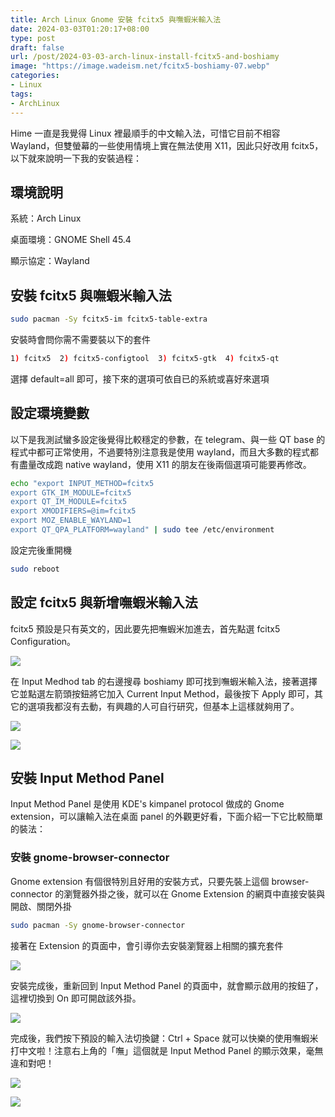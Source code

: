 ```yaml
---
title: Arch Linux Gnome 安裝 fcitx5 與嘸蝦米輸入法
date: 2024-03-03T01:20:17+08:00
type: post
draft: false
url: /post/2024-03-03-arch-linux-install-fcitx5-and-boshiamy
image: "https://image.wadeism.net/fcitx5-boshiamy-07.webp"
categories:
- Linux
tags:
- ArchLinux
---
```


Hime 一直是我覺得 Linux 裡最順手的中文輸入法，可惜它目前不相容 Wayland，但雙螢幕的一些使用情境上實在無法使用 X11，因此只好改用 fcitx5，以下就來說明一下我的安裝過程：

## 環境說明

系統：Arch Linux

桌面環境：GNOME Shell 45.4

顯示協定：Wayland


## 安裝 fcitx5 與嘸蝦米輸入法

```sh
sudo pacman -Sy fcitx5-im fcitx5-table-extra
```

安裝時會問你需不需要裝以下的套件

```sh
1) fcitx5  2) fcitx5-configtool  3) fcitx5-gtk  4) fcitx5-qt
```

選擇 default=all 即可，接下來的選項可依自已的系統或喜好來選項


## 設定環境變數

以下是我測試蠻多設定後覺得比較穩定的參數，在 telegram、與一些 QT base 的程式中都可正常使用，不過要特別注意我是使用 wayland，而且大多數的程式都有盡量改成跑 native wayland，使用 X11 的朋友在後兩個選項可能要再修改。

```sh
echo "export INPUT_METHOD=fcitx5
export GTK_IM_MODULE=fcitx5
export QT_IM_MODULE=fcitx5
export XMODIFIERS=@im=fcitx5
export MOZ_ENABLE_WAYLAND=1
export QT_QPA_PLATFORM=wayland" | sudo tee /etc/environment
```

設定完後重開機

```sh
sudo reboot
```


## 設定 fcitx5 與新增嘸蝦米輸入法

fcitx5 預設是只有英文的，因此要先把嘸蝦米加進去，首先點選 fcitx5 Configuration。

![](https://image.wadeism.net/fcitx5-boshiamy-01.webp)

在 <span class="hl-blue">Input Medhod</span> tab 的右邊搜尋 <span class="hl-blue">boshiamy</span> 即可找到嘸蝦米輸入法，接著選擇它並點選左箭頭按鈕將它加入 <span class="hl-blue">Current Input Method</span>，最後按下 Apply 即可，其它的選項我都沒有去動，有興趣的人可自行研究，但基本上這樣就夠用了。

![](https://image.wadeism.net/fcitx5-boshiamy-02.webp)

![](https://image.wadeism.net/fcitx5-boshiamy-03.webp)


## 安裝 Input Method Panel

Input Method Panel 是使用 KDE's kimpanel protocol 做成的 Gnome extension，可以讓輸入法在桌面 panel 的外觀更好看，下面介紹一下它比較簡單的裝法：

### 安裝 gnome-browser-connector

Gnome extension 有個很特別且好用的安裝方式，只要先裝上這個 browser-connector 的瀏覽器外掛之後，就可以在 Gnome Extension 的網頁中直接安裝與開啟、關閉外掛

```sh
sudo pacman -Sy gnome-browser-connector
```

接著在 Extension 的頁面中，會引導你去安裝瀏覽器上相關的擴充套件

![](https://image.wadeism.net/fcitx5-boshiamy-04.webp)

安裝完成後，重新回到 Input Method Panel 的頁面中，就會顯示啟用的按鈕了，這裡切換到 On 即可開啟該外掛。

![](https://image.wadeism.net/fcitx5-boshiamy-05.webp)

完成後，我們按下預設的輸入法切換鍵：<span class="hl-blue">Ctrl + Space</span> 就可以快樂的使用嘸蝦米打中文啦！注意右上角的「嘸」這個就是 Input Method Panel 的顯示效果，毫無違和對吧！

![](https://image.wadeism.net/fcitx5-boshiamy-06.webp)

![](https://image.wadeism.net/fcitx5-boshiamy-07.webp)